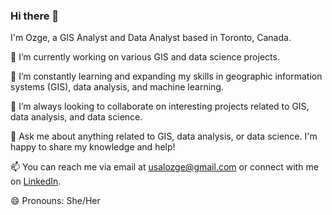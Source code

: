 ### Hi there 👋

I'm Ozge, a GIS Analyst and Data Analyst based in Toronto, Canada.

🔭 I’m currently working on various GIS and data science projects.

🌱 I’m constantly learning and expanding my skills in geographic information systems (GIS), data analysis, and machine learning.

👯 I’m always looking to collaborate on interesting projects related to GIS, data analysis, and data science.

💬 Ask me about anything related to GIS, data analysis, or data science. I'm happy to share my knowledge and help!

📫 You can reach me via email at usalozge@gmail.com or connect with me on [LinkedIn](https://www.linkedin.com/in/ozgegorucu).

😄 Pronouns: She/Her
